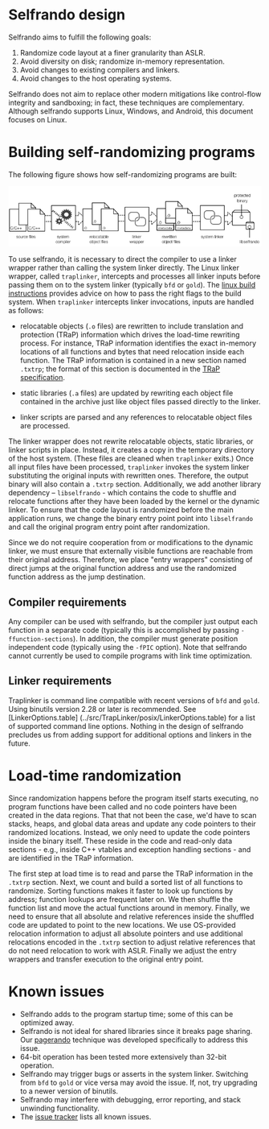 # Selfrando design

Selfrando aims to fulfill the following goals:

1. Randomize code layout at a finer granularity than ASLR.
2. Avoid diversity on disk; randomize in-memory representation.
3. Avoid changes to existing compilers and linkers.
4. Avoid changes to the host operating systems.

Selfrando does not aim to replace other modern mitigations like control-flow integrity and
sandboxing; in fact, these techniques are complementary. Although selfrando supports Linux,
Windows, and Android, this document focuses on Linux.

# Building self-randomizing programs

The following figure shows how self-randomizing programs are built:

![selfrando pipeline](img/sr_pipeline.png)

To use selfrando, it is necessary to direct the compiler to use a linker wrapper rather than
calling the system linker directly. The Linux linker wrapper, called `traplinker`, intercepts
and processes all linker inputs before passing them on to the system linker (typically `bfd`
or `gold`). The [linux build instructions](linux-build-instructions.md) provides advice on how to pass the right flags to the build system. When `traplinker` intercepts linker invocations, inputs are handled as follows:

- relocatable objects (`.o` files) are rewritten to include translation and protection (TRaP)
information which drives the load-time rewriting process. For instance, TRaP information
identifies the exact in-memory locations of all functions and bytes that need relocation
inside each function. The TRaP information is contained  in a new section named `.txtrp`; the
format of this section is documented in the [TRaP specification](TRaP_specification.md).

- static libraries (`.a` files) are updated by rewriting each object file contained in the
archive just like object files passed directly to the linker.

- linker scripts are parsed and any references to relocatable object files are processed.

The linker wrapper does not rewrite relocatable objects, static libraries, or linker scripts
in place. Instead, it creates a copy in the temporary directory of the host system. (These
files are cleaned when `traplinker` exits.) Once all input files have been processed, `traplinker` invokes the system linker substituting the original inputs with rewritten ones. Therefore, the output binary will also contain a `.txtrp` section. Additionally, we add another library dependency – `libselfrando` - which contains the code to shuffle and relocate
functions after they have been loaded by the kernel or the dynamic linker. To ensure that the code layout is randomized before the main application runs, we change the binary entry point point into `libselfrando` and call the original program entry point after randomization.

Since we do not require cooperation from or modifications to the dynamic linker, we must ensure that externally visible functions are reachable from their original address. Therefore,
we place "entry wrappers" consisting of direct jumps at the original function address and
use the randomized function address as the jump destination.

## Compiler requirements

Any compiler can be used with selfrando, but the compiler just output each function in a
separate code (typically this is accomplished by passing `-ffunction-sections`). In addition,
the compiler must generate position independent code (typically using the `-fPIC` option).
Note that selfrando cannot currently be used to compile programs with link time optimization.

## Linker requirements

Traplinker is command line compatible with recent versions of `bfd` and `gold`. 
Using binutils version 2.28 or later is recommended. See [LinkerOptions.table]
(../src/TrapLinker/posix/LinkerOptions.table) for a list of supported command 
line options. Nothing in the design of selfrando precludes us from adding 
support for additional options and linkers in the future.

# Load-time randomization

Since randomization happens before the program itself starts executing, no program functions have been called and no code pointers have been created in the data regions. That that not been the case, we'd have to scan stacks, heaps, and global data areas and update any code pointers to their randomized locations. Instead, we only need to update the code pointers inside the binary itself. These reside in the code and read-only data sections - e.g., inside C++ vtables and exception handling sections - and are identified in the TRaP information.  

The first step at load time is to read and parse the TRaP information in the `.txtrp` section. Next, we count and build a sorted list of all functions to randomize. Sorting functions makes it faster to look up functions by address; function lookups are frequent later on. We then shuffle the function list and move the actual functions around in memory. Finally, we need to ensure that all absolute and relative references inside the shuffled code are updated to point to the new locations. We use OS-provided relocation information to adjust all absolute pointers and use additional relocations encoded in the `.txtrp` section to adjust relative references that do not need relocation to work with ASLR. Finally we adjust the entry wrappers and transfer execution to the original entry point.

# Known issues

- Selfrando adds to the program startup time; some of this can be optimized away.
- Selfrando is not ideal for shared libraries since it breaks page sharing. Our [pagerando](http://www.ics.uci.edu/~perl/sd16_pagerando.pdf) technique was developed specifically to address this issue. 
- 64-bit operation has been tested more extensively than 32-bit operation.
- Selfrando may trigger bugs or asserts in the system linker. Switching from `bfd` to `gold` or vice versa may avoid the issue. If, not, try upgrading to a newer version of binutils.  
- Selfrando may interfere with debugging, error reporting, and stack unwinding functionality.
- The [issue tracker](https://github.com/immunant/selfrando/issues) lists all known issues.
